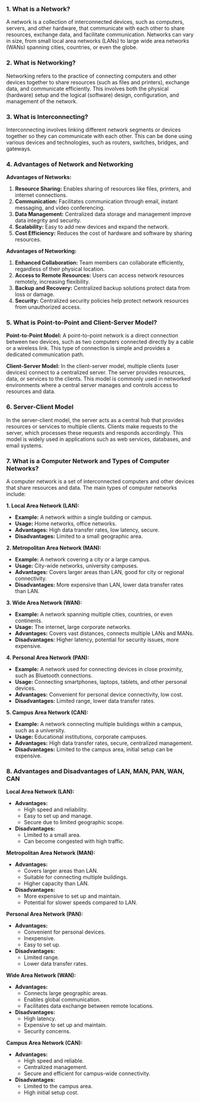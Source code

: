### 1. What is a Network?
A network is a collection of interconnected devices, such as computers, servers, and other hardware, that communicate with each other to share resources,
exchange data, and facilitate communication. Networks can vary in size, from small local area networks (LANs) to large wide area networks (WANs) spanning cities, 
countries, or even the globe.

### 2. What is Networking?
Networking refers to the practice of connecting computers and other devices together to share resources (such as files and printers), 
exchange data, and communicate efficiently. This involves both the physical (hardware) setup and the logical (software) design, configuration,
and management of the network.

### 3. What is Interconnecting?
Interconnecting involves linking different network segments or devices together so they can communicate with each other. 
This can be done using various devices and technologies, such as routers, switches, bridges, and gateways.

### 4. Advantages of Network and Networking
**Advantages of Networks:**
1. **Resource Sharing:** Enables sharing of resources like files, printers, and internet connections.
2. **Communication:** Facilitates communication through email, instant messaging, and video conferencing.
3. **Data Management:** Centralized data storage and management improve data integrity and security.
4. **Scalability:** Easy to add new devices and expand the network.
5. **Cost Efficiency:** Reduces the cost of hardware and software by sharing resources.

**Advantages of Networking:**
1. **Enhanced Collaboration:** Team members can collaborate efficiently, regardless of their physical location.
2. **Access to Remote Resources:** Users can access network resources remotely, increasing flexibility.
3. **Backup and Recovery:** Centralized backup solutions protect data from loss or damage.
4. **Security:** Centralized security policies help protect network resources from unauthorized access.

### 5. What is Point-to-Point and Client-Server Model?
**Point-to-Point Model:**
A point-to-point network is a direct connection between two devices, such as two computers connected directly by a cable or a wireless link. 
This type of connection is simple and provides a dedicated communication path.

**Client-Server Model:**
In the client-server model, multiple clients (user devices) connect to a centralized server. The server provides resources, data, or services to the clients. 
This model is commonly used in networked environments where a central server manages and controls access to resources and data.

### 6. Server-Client Model
In the server-client model, the server acts as a central hub that provides resources or services to multiple clients. 
Clients make requests to the server, which processes these requests and responds accordingly. 
This model is widely used in applications such as web services, databases, and email systems.

### 7. What is a Computer Network and Types of Computer Networks?
A computer network is a set of interconnected computers and other devices that share resources and data. The main types of computer networks include:

**1. Local Area Network (LAN):**
- **Example:** A network within a single building or campus.
- **Usage:** Home networks, office networks.
- **Advantages:** High data transfer rates, low latency, secure.
- **Disadvantages:** Limited to a small geographic area.

**2. Metropolitan Area Network (MAN):**
- **Example:** A network covering a city or a large campus.
- **Usage:** City-wide networks, university campuses.
- **Advantages:** Covers larger areas than LAN, good for city or regional connectivity.
- **Disadvantages:** More expensive than LAN, lower data transfer rates than LAN.

**3. Wide Area Network (WAN):**
- **Example:** A network spanning multiple cities, countries, or even continents.
- **Usage:** The internet, large corporate networks.
- **Advantages:** Covers vast distances, connects multiple LANs and MANs.
- **Disadvantages:** Higher latency, potential for security issues, more expensive.

**4. Personal Area Network (PAN):**
- **Example:** A network used for connecting devices in close proximity, such as Bluetooth connections.
- **Usage:** Connecting smartphones, laptops, tablets, and other personal devices.
- **Advantages:** Convenient for personal device connectivity, low cost.
- **Disadvantages:** Limited range, lower data transfer rates.

**5. Campus Area Network (CAN):**
- **Example:** A network connecting multiple buildings within a campus, such as a university.
- **Usage:** Educational institutions, corporate campuses.
- **Advantages:** High data transfer rates, secure, centralized management.
- **Disadvantages:** Limited to the campus area, initial setup can be expensive.

### 8. Advantages and Disadvantages of LAN, MAN, PAN, WAN, CAN

**Local Area Network (LAN):**
- **Advantages:**
  - High speed and reliability.
  - Easy to set up and manage.
  - Secure due to limited geographic scope.
- **Disadvantages:**
  - Limited to a small area.
  - Can become congested with high traffic.

**Metropolitan Area Network (MAN):**
- **Advantages:**
  - Covers larger areas than LAN.
  - Suitable for connecting multiple buildings.
  - Higher capacity than LAN.
- **Disadvantages:**
  - More expensive to set up and maintain.
  - Potential for slower speeds compared to LAN.

**Personal Area Network (PAN):**
- **Advantages:**
  - Convenient for personal devices.
  - Inexpensive.
  - Easy to set up.
- **Disadvantages:**
  - Limited range.
  - Lower data transfer rates.

**Wide Area Network (WAN):**
- **Advantages:**
  - Connects large geographic areas.
  - Enables global communication.
  - Facilitates data exchange between remote locations.
- **Disadvantages:**
  - High latency.
  - Expensive to set up and maintain.
  - Security concerns.

**Campus Area Network (CAN):**
- **Advantages:**
  - High speed and reliable.
  - Centralized management.
  - Secure and efficient for campus-wide connectivity.
- **Disadvantages:**
  - Limited to the campus area.
  - High initial setup cost.
